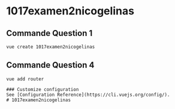 # 1017examen2nicogelinas

## Commande Question 1

```
vue create 1017examen2nicogelinas
```

## Commande Question 4

```
vue add router

### Customize configuration
See [Configuration Reference](https://cli.vuejs.org/config/).
# 1017examen2nicogelinas
